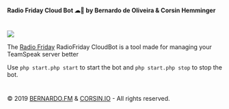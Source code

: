 #### **Radio Friday Cloud Bot ☁🤖 by Bernardo de Oliveira & Corsin Hemminger**

#

<img src="https://www.radiofriday.at/images/home/logo2.png" algin="center">


The [Radio Friday][radiofriday-page] RadioFriday CloudBot is a tool made for managing your TeamSpeak server better

Use `php start.php start` to start the bot and `php start.php stop` to stop the bot.

#

© 2019 [BERNARDO.FM][bernardo] & [CORSIN.IO][corsin] - All rights reserved.

[bernardo]: https://bernardo.fm
[corsin]: https://corsin.io
[radiofriday-page]: https://www.radiofriday.at